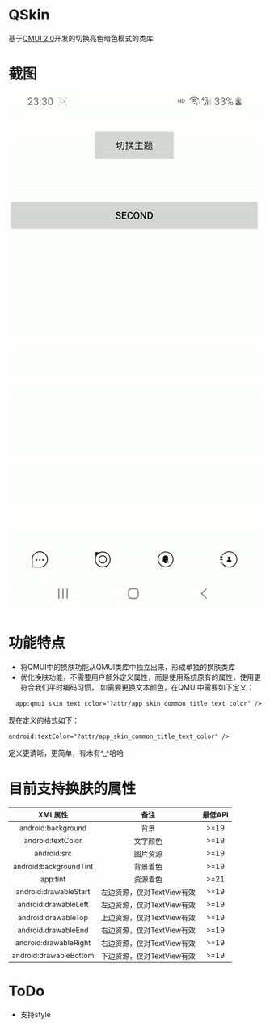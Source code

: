 # QSkin
基于[QMUI 2.0](https://github.com/Tencent/QMUI_Android)开发的切换亮色暗色模式的类库

# 截图
![image](https://github.com/kongpf8848/QSkin/blob/master/demo.gif)

# 功能特点
- 将QMUI中的换肤功能从QMUI类库中独立出来，形成单独的换肤类库
- 优化换肤功能，不需要用户额外定义属性，而是使用系统原有的属性，使用更符合我们平时编码习惯，
  如需要更换文本颜色，在QMUI中需要如下定义：
```xml
  app:qmui_skin_text_color="?attr/app_skin_common_title_text_color" />
 ```
  现在定义的格式如下：
   ```xml
  android:textColor="?attr/app_skin_common_title_text_color" />
   ```
   定义更清晰，更简单，有木有^_^哈哈
   
# 目前支持换肤的属性
|XML属性|备注|最低API
|:---:|:---:|:---:|
|android:background|背景 |>=19|
|android:textColor|文字颜色|>=19|
|android:src|图片资源 |>=19|
|android:backgroundTint|背景着色 |>=19|
|app:tint|资源着色 |>=21|
|android:drawableStart|左边资源，仅对TextView有效|>=19|
|android:drawableLeft|左边资源，仅对TextView有效|>=19|
|android:drawableTop|上边资源，仅对TextView有效|>=19|
|android:drawableEnd|右边资源，仅对TextView有效|>=19|
|android:drawableRight|右边资源，仅对TextView有效|>=19|
|android:drawableBottom|下边资源，仅对TextView有效|>=19|

# ToDo
* 支持style
